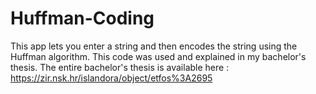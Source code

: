 # Huffman-Coding
This app lets you enter a string and then encodes the string using the Huffman algorithm.
This code was used and explained in my bachelor's thesis.
The entire bachelor's thesis is available here : https://zir.nsk.hr/islandora/object/etfos%3A2695
